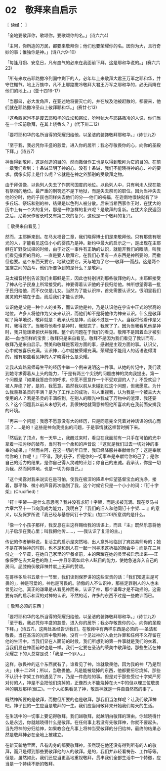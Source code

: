 # 02　敬拜来自启示



〖 读经： 〗

「全地要敬拜你，歌颂你，要歌颂你的名。」(诗六六4)

「主阿，你所造的万民，都要来敬拜你；他们也要荣耀你的名。因你为大，且行奇妙的事；惟独你是神。」(诗八六9-10)

「每逢月朔、安息日，凡有血气的必来在我面前下拜。这是耶和华说的。」(赛六六23)

「所有来攻击耶路撒冷列国中剩下的人，必年年上来敬拜大君王万军之耶和华，并守住棚节。地上万族中，凡不上耶路撒冷敬拜大君王万军之耶和华的，必无雨降在他们的地上。」(亚十四16-17)

「当那曰，必大发角声，在亚述地将要灭亡的，并在埃及池被赶散的，都要来，他们就在耶路撒冷圣山上敬拜耶和华。」(赛廿七13)

「这希西家岂不是废去耶和华的丘坛和祭坛，吩咐犹大与耶路撒冷的人说，你们当在一个坛前敬拜，在其上烧香么？」(代下卅二12)

「要将耶和华的名所当得的荣耀归给他，以圣洁的装饰敬拜耶和华。」(诗廿九2)

「至于我，我必凭你丰盛的慈爱，进入你的居所；我必存敬畏你的心，向你的圣殿下拜。」(诗五7)

神当得到敬拜，这是创造的目的，然而撒但作工也是以得到敬拜为它的目的。在前一章我们看到：十条诫显明了神的心。没有十条诫，我们不能晓得神的心、神的要求。偶像实际上是什么呢？它就是在神之外那别的受敬拜之物。

由于拜偶像，以色列人失去了作祭司国度的地位。以色列人中，只有利未人现在能有祭司的地位。最严重的刑罚还不是下地狱，而是失去祭司的职位。因为当神失去他的分时，他的子民也同样失去他们的分──他们的祝福，在迦南地很快就有了许多丘坛、祭坛和别的神，结果是以色列人被分散。后来当希西家作王时，在犹大的历中上有一个大的复兴，那是一种怎样的复兴呢？是敬拜的复新。在犹大余民返回之后，尼希米作省长时又有第二次的复兴，这也是一个敬拜的复兴。



〖 敬畏来自看见 〗

然而，主耶稣来到。在马太福音二章，我们晓得博士们是来敬拜他。只有那些有眼光的人，才能看见这位小小的婴孩乃是神。新约中最大的启示之一，是出现在主耶稣在旷野受试探的时候，由于对这一事件有正确的认识，就能开我们的眼睛，叫我们看见撒但的目的，一直是要人敬拜它。在我们心里有一点东西是神所要的，而撒但也要。这个东西天要它，地狱也要它。天与地为了它──敬拜──而战。这是两个宝座之间的战斗，他们所要争到的是什么？是敬拜。

马太福音特别告诉我们主耶稣是王，因此也特别讲到那些敬拜他的人。主耶稣接受了神从他子民身上所常接受的。神要得着认识他的子民归给他。神所想望得着一批子民归给他，而不仅仅是儿女。当然为了能认识神，首先需要认识父。很明显我们属灵的开端在于血，而后我们才能认识神。

认识他是父是一种个人的关系，而认识他是神，乃是认识他在宇宙中正式的崇高的地位。许多人将他作为父亲来认识，而他们却不是将他作为神来认识。什么是敬拜呢？简单地说，敬拜就是：我承认他是神，而我不过是一个人。当我将他看作是父时，我得救了。当我将他看作是神时，我就完了，我就了了。因为当我看见他是神时，我只能谦卑俯伏并敬拜。整个的问题在于我们的看见。敬拜不是因着血才被引起──血也同样的宝贵；敬拜只是来自看见。敬拜不是因为我们看见了教训而有，敬拜乃是来自启示。赞美和敬拜是客观方面的事，感谢是主观方面的事。认识父，心中就被喜乐充满。认识神，心中就被荣耀充满。荣耀是不能用人的话语说得清的，惟有那些看见神的人才晓得什么是荣耀。

让我从宾路易师母生平的经历中举一个例来说明这一件事。从她的传记中，我们读到她寻求得着从上头的能力，「于是有两三个尖锐的问题由神的灵向我提出。第一个问题是『如果我答应你的呼求，你愿不愿意作一个不受欢迎的人？』不受欢迎？被人弃绝？好，是的，我愿意。虽然我以前从未碰到过这个问题，但我愿意。为什么我羡慕圣灵的丰满？是为了工作上的成功，叫人重视我，认为我是一个被主大大使用的人？若是圣灵的丰满临到，在别人的眼光中我成了万物中的渣滓，我还要么？这个问题我以前从未想到过，我很快地就同意神照他所喜欢的在我前面安排我的环境。

「再来一个问题：我愿不愿意没有大的经历，只是同意完全凭着对神话语的信心而活？……是的！这些是神向我提出的问题，于是事情就这样暂时搁下来。

「然后到了顶点，有一天早上，我醒过来时，看见在我面前有一只手在可怕的光中拿着一把污秽的破布，当时有一个柔和的声音说：『这就是我们过去一切对神的事奉的成果，』『然而主阿，在这一切的年日里，我已经降服并奉献给你了；这是奉献给你的工作呢！』『不错，我的孩子，但是你的一切事奉是奉献给你的己了；是你自己的活力的结果，是你自己得人灵魂的计划；你自己的忠诚。我承认，你是一切为我，然而同样地，也是一切为你自己。』

「这个揭露对我来说实在是可怕，使我在极深的降卑中仰望基督宝血的洗净，接着，那平静、微小的声音再次临到了我，这个时候它只是一个小小的词：『钉十字架』(Crucified)！

「钉十字架──是什么意思呢？我并没有求钉十字架，而是求被充满。现在罗马书六章六至十一节向我成为能力，我明白了『我们的旧人和他同钉十字架……』的意义，以及保罗所说『我已经与基督同钉十字架』(加二20)所意谓的是什么。

「像一个小孩子那样，我安息在主这样赐给我的话语上，而且『主』既然乐意将他儿子启示在我心里；叫我把他传……，──我认识了复活的主。」

传记的作者解释说，复活主的启示是突然地、出人意外地临到了宾路易师母的；她不是在等候神的时刻，也不是和别人在一起一同寻求这祈福的聚会中；而是在三月份之一个早晨，在她自己家里的早餐桌前，主的荣耀在她的灵里被启示出来──正像保罗在去大马色的路上──并且带着如此令人眩目的能力，使她急速奔入自己的房间，屈膝俯伏敬拜神并献上无声的赞颂。

在哥林多后书五章十一节里，我们读到保罗讲的这些宝贵的话：「我们知道主是可畏的」，神是可爱的，神也是可畏的。骄傲的人不认识神，那些定罪别人的人也未曾见过他。真正的谦卑是从看见神而来。认识了神，那个谦卑才是不动摇的。这需要有新的启示和深的对神的认识，不然的话，许多的东西不过是一些教训而已。



〖 敬拜必须的东西 〗

「要将耶和华的名所当得的荣耀归给他，以圣洁的装饰敬拜耶和华。」(诗廿九2)「至于我，我必凭你丰盛的慈爱，进入你的居所；我必存敬畏你的心，向你的圣殿下拜。」(诗五7)。这两处圣经告诉我们，在敬拜中有两样东西是必须的──圣洁和敬畏。当在圣洁的光辉中敬拜神。没有一个见过神的人会允许罪和任何不义存留在他的生活中。当我们显在人面前的时候，我们所想到的第一件事就是我们的衣着。当我们显在神面前时也是一样。我们一定要在圣洁的荣美中敬拜他。那些生活在神荣耀之下的人总常是说：「我是一个罪人。」

这样，敬畏神的这个东西就有了。谁看见了神，谁就敬畏他，因为我的神「乃是烈火」(来十二29)；所以，当敬畏他。凡是能被烧掉的东西，他都要把它烧掉，那些不认识十字架工作的遇见了神，乃是一件危险的事。但是对于那些受过十字架严厉对付的人，神是不会把他们烧掉的，正像烈火不能烧掉在火中的但以理三位敬畏神的朋友那样(但三)。一个人如果看见了神，敬畏神就是一件自自然然的事了。

既然神所要的是敬拜，而撒但所要的也是敬拜，那我们当怎样呢？让我们敬拜神吧。神子民的一生应当是敬拜的一生。我们应当用敬拜来开始我们每天的生活。

在生活中的一切事上要记得敬拜。我们越敬拜，就越明白敬拜的理由。你越晓得什么是永远，你就越晓得什么是敬拜。在任何事上若没有先敬拜神，你就不要起头。当先将神的分归给神，如果教会在凡事上将神当受敬拜的分归给神，最终的结果必然是敬拜神必在全地上被建立。

在新天新地里面，凡有肉身的都要敬拜神。虽然现在他还没有得到所有的人的敬拜，而只是得到那些要敬拜他的人的敬拜。是的，我们并非轻看祷告、工作等等。但是，虽然如此，我们还应当更高地重视敬拜，贯串我们全部生活中一个特徵，应当是一个持续不断的敬拜。

